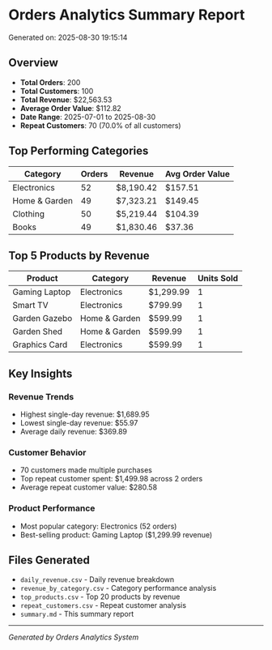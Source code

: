 # Orders Analytics Summary Report

Generated on: 2025-08-30 19:15:14

## Overview

- **Total Orders**: 200
- **Total Customers**: 100
- **Total Revenue**: $22,563.53
- **Average Order Value**: $112.82
- **Date Range**: 2025-07-01 to 2025-08-30
- **Repeat Customers**: 70 (70.0% of all customers)

## Top Performing Categories

| Category | Orders | Revenue | Avg Order Value |
|----------|--------|---------|-----------------|
| Electronics | 52 | $8,190.42 | $157.51 |
| Home & Garden | 49 | $7,323.21 | $149.45 |
| Clothing | 50 | $5,219.44 | $104.39 |
| Books | 49 | $1,830.46 | $37.36 |

## Top 5 Products by Revenue

| Product | Category | Revenue | Units Sold |
|---------|----------|---------|------------|
| Gaming Laptop | Electronics | $1,299.99 | 1 |
| Smart TV | Electronics | $799.99 | 1 |
| Garden Gazebo | Home & Garden | $599.99 | 1 |
| Garden Shed | Home & Garden | $599.99 | 1 |
| Graphics Card | Electronics | $599.99 | 1 |

## Key Insights

### Revenue Trends
- Highest single-day revenue: $1,689.95
- Lowest single-day revenue: $55.97
- Average daily revenue: $369.89

### Customer Behavior
- 70 customers made multiple purchases
- Top repeat customer spent: $1,499.98 across 2 orders
- Average repeat customer value: $280.58

### Product Performance
- Most popular category: Electronics (52 orders)
- Best-selling product: Gaming Laptop ($1,299.99 revenue)

## Files Generated

- `daily_revenue.csv` - Daily revenue breakdown
- `revenue_by_category.csv` - Category performance analysis
- `top_products.csv` - Top 20 products by revenue
- `repeat_customers.csv` - Repeat customer analysis
- `summary.md` - This summary report

---
*Generated by Orders Analytics System*
